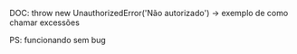 DOC:
throw new UnauthorizedError('Não autorizado') -> exemplo de como chamar excessões


PS: funcionando sem bug
